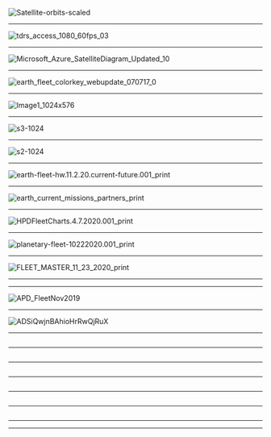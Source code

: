 ![Satellite-orbits-scaled](https://ourplnt.com/wp-content/uploads/2020/11/Satellite-orbits-scaled.jpg)

-----------
![tdrs_access_1080_60fps_03](https://svs.gsfc.nasa.gov/vis/a000000/a004200/a004201/tdrs_access_1080_60fps_03.14100_print.jpg)

----------------

![Microsoft_Azure_SatelliteDiagram_Updated_10](https://1gew6o3qn6vx9kp3s42ge0y1-wpengine.netdna-ssl.com/wp-content/uploads/prod/prod/prod/prod/prod/prod/prod/2020/10/NEW-Microsoft_Azure_SatelliteDiagram_Updated_10.15.20.jpg)

---------------

![earth_fleet_colorkey_webupdate_070717_0](https://www.nasa.gov/sites/default/files/thumbnails/image/earth_fleet_colorkey_webupdate_070717_0.jpeg)

---------------

![Image1_1024x576](https://nasaviz.gsfc.nasa.gov/vis/a010000/a011100/a011191/Image1_1024x576.jpg)

---------------

![s3-1024](https://nasaviz.gsfc.nasa.gov/vis/a010000/a011900/a011923/s3-1024.jpg)

---------------

![s2-1024](https://nasaviz.gsfc.nasa.gov/vis/a010000/a011300/a011319/s2-1024.jpg)

---------------

![earth-fleet-hw.11.2.20.current-future.001_print](https://nasaviz.gsfc.nasa.gov/vis/a030000/a030000/a030065/earth-fleet-hw.11.2.20.current-future.001_print.jpg)

---------------

![earth_current_missions_partners_print](https://nasaviz.gsfc.nasa.gov/vis/a030000/a030000/a030065/earth_current_missions_partners_print.jpg)

---------------

![HPDFleetCharts.4.7.2020.001_print](https://nasaviz.gsfc.nasa.gov/vis/a030000/a030800/a030822/HPDFleetCharts.4.7.2020.001_print.jpg)

---------------

![planetary-fleet-10222020.001_print](https://nasaviz.gsfc.nasa.gov/vis/a030000/a030800/a030835/planetary-fleet-10222020.001_print.jpg)

---------------

![FLEET_MASTER_11_23_2020_print](https://nasaviz.gsfc.nasa.gov/vis/a030000/a030900/a030998/1-SMD-FLEET_MASTER_11_23_2020_print.jpg)

---------------
---------------

![APD_FleetNov2019](https://nasaviz.gsfc.nasa.gov/vis/a030000/a030800/a030834/astro-APD_FleetNov2019-hw.001_print.jpg)

---------------

![ADSiQwjnBAhioHrRwQjRuX](https://cdn.mos.cms.futurecdn.net/ADSiQwjnBAhioHrRwQjRuX.jpg)

---------------

![]()

---------------

![]()

---------------

![]()

---------------

![]()

---------------

![]()

---------------

![]()

---------------
---------------
